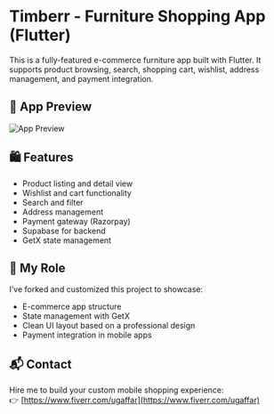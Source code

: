 # Timberr - Furniture Shopping App (Flutter)

This is a fully-featured e-commerce furniture app built with Flutter. It supports product browsing, search, shopping cart, wishlist, address management, and payment integration.

## 📱 App Preview

![App Preview](./app_preview.png)


## 🛍️ Features
- Product listing and detail view
- Wishlist and cart functionality
- Search and filter
- Address management
- Payment gateway (Razorpay)
- Supabase for backend
- GetX state management

## 💼 My Role
I’ve forked and customized this project to showcase:
- E-commerce app structure
- State management with GetX
- Clean UI layout based on a professional design
- Payment integration in mobile apps

## 📬 Contact
Hire me to build your custom mobile shopping experience:  
👉 [https://www.fiverr.com/ugaffar](https://www.fiverr.com/ugaffar)
